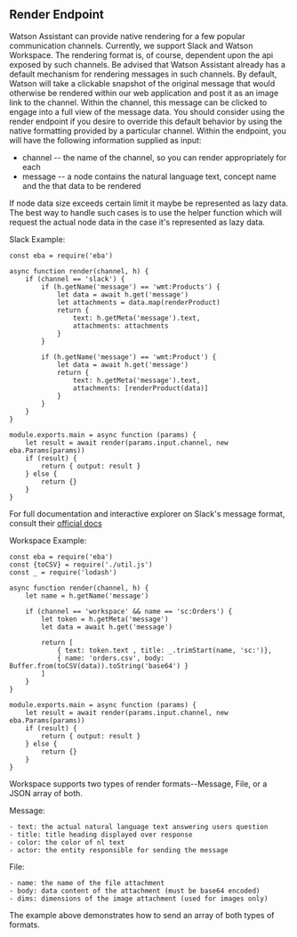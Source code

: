 ## Render Endpoint

Watson Assistant can provide native rendering for a few popular communication channels. Currently, we support Slack and Watson Workspace. The rendering format is, of course, dependent upon the api exposed by such channels. Be advised that Watson Assistant already has a default mechanism for rendering messages in such channels. By default, Watson will take a clickable snapshot of the original message that would otherwise be rendered within our web application and post it as an image link to the channel. Within the channel, this message can be clicked to engage into a full view of the message data. You should consider using the render endpoint if you desire to override this default behavior by using the native formatting provided by a particular channel. Within the endpoint, you will have the following information supplied as input:
- channel -- the name of the channel, so you can render appropriately for each
- message -- a node contains the natural language text, concept name and the that data to be rendered

If node data size exceeds certain limit it maybe be represented as lazy data. The best way to handle such cases is to use the helper function which will request the actual node data in the case it's represented as lazy data.

Slack Example:

```
const eba = require('eba')

async function render(channel, h) {
    if (channel == 'slack') {
        if (h.getName('message') == 'wmt:Products') {
            let data = await h.get('message')
            let attachments = data.map(renderProduct)
            return {
                text: h.getMeta('message').text,
                attachments: attachments
            }
        }
    
        if (h.getName('message') == 'wmt:Product') {
            let data = await h.get('message')
            return {
                text: h.getMeta('message').text,
                attachments: [renderProduct(data)]
            }
        }
    }
}

module.exports.main = async function (params) {
    let result = await render(params.input.channel, new eba.Params(params))
    if (result) {
        return { output: result }
    } else {
        return {}
    }
}
```

For full documentation and interactive explorer on Slack's message format, consult their [official docs](https://api.slack.com/docs/messages)

Workspace Example: 

```
const eba = require('eba')
const {toCSV} = require('./util.js')
const _ = require('lodash')

async function render(channel, h) {
    let name = h.getName('message')

    if (channel == 'workspace' && name == 'sc:Orders') {
        let token = h.getMeta('message')
        let data = await h.get('message')

        return [
            { text: token.text , title: _.trimStart(name, 'sc:')},
            { name: 'orders.csv', body: Buffer.from(toCSV(data)).toString('base64') }
        ]
    }
}

module.exports.main = async function (params) {
    let result = await render(params.input.channel, new eba.Params(params))
    if (result) {
        return { output: result }
    } else {
        return {}
    }
}
```

Workspace supports two types of render formats--Message, File, or a JSON array of both.

Message: 

    - text: the actual natural language text answering users question
    - title: title heading displayed over response
    - color: the color of nl text
    - actor: the entity responsible for sending the message

File:

    - name: the name of the file attachment
    - body: data content of the attachment (must be base64 encoded)
    - dims: dimensions of the image attachment (used for images only)
    
The example above demonstrates how to send an array of both types of formats.
